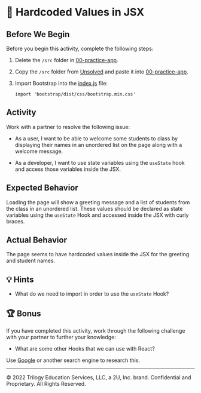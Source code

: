 # 🐛 Hardcoded Values in JSX

## Before We Begin

Before you begin this activity, complete the following steps:

1. Delete the `/src` folder in [00-practice-app](../Day-1/00-practice-app/).

2. Copy the `/src` folder from [Unsolved](./Unsolved/src/) and paste it into [00-practice-app](../Day-1/00-practice-app/).

3. Import Bootstrap into the [index.js](Unsolved/src/index.js) file:

     `import 'bootstrap/dist/css/bootstrap.min.css'`

## Activity

Work with a partner to resolve the following issue:

* As a user, I want to be able to welcome some students to class by displaying their names in an unordered list on the page along with a welcome message.

* As a developer, I want to use state variables using the `useState` hook and access those variables inside the JSX.

## Expected Behavior

Loading the page will show a greeting message and a list of students from the class in an unordered list. These values should be declared as state variables using the `useState` Hook and accessed inside the JSX with curly braces.

## Actual Behavior

The page seems to have hardcoded values inside the JSX for the greeting and student names.

## 💡 Hints

* What do we need to import in order to use the `useState` Hook?

## 🏆 Bonus

If you have completed this activity, work through the following challenge with your partner to further your knowledge:

* What are some other Hooks that we can use with React?

Use [Google](https://www.google.com) or another search engine to research this.

---
© 2022 Trilogy Education Services, LLC, a 2U, Inc. brand. Confidential and Proprietary. All Rights Reserved.
